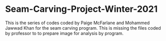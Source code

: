 # Seam-Carving-Project-Winter-2021

This is the series of codes coded by Paige McFarlane and Mohammed Jawwad Khan for the seam carving program. This is missing the files coded by professor to to prepare image for analysis by program.
